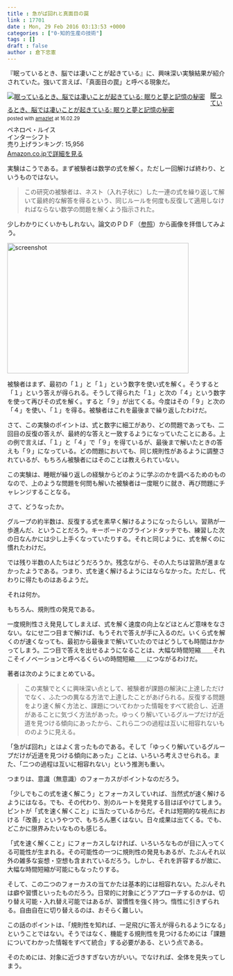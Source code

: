 ```yaml
---
title : 急がば回れと真面目の罠
link : 17701
date : Mon, 29 Feb 2016 03:13:53 +0000
categories : ["0-知的生産の技術"]
tags : []
draft : false
author : 倉下忠憲
---
```


『眠っているとき、脳では凄いことが起きている』に、興味深い実験結果が紹介されていた。強いて言えば、「真面目の罠」と呼べる現象だ。

<div class="amazlet-box" style="margin-bottom:0px;"><div class="amazlet-image" style="float:left;margin:0px 12px 1px 0px;"><a href="http://www.amazon.co.jp/exec/obidos/ASIN/4772695486/rashita1000-22/ref=nosim/" name="amazletlink" target="_blank"><img src="http://ecx.images-amazon.com/images/I/51VtQG54FpL._SL160_.jpg" alt="眠っているとき、脳では凄いことが起きている: 眠りと夢と記憶の秘密" style="border: none;" /></a></div><div class="amazlet-info" style="line-height:120%; margin-bottom: 10px"><div class="amazlet-name" style="margin-bottom:10px;line-height:120%"><a href="http://www.amazon.co.jp/exec/obidos/ASIN/4772695486/rashita1000-22/ref=nosim/" name="amazletlink" target="_blank">眠っているとき、脳では凄いことが起きている: 眠りと夢と記憶の秘密</a><div class="amazlet-powered-date" style="font-size:80%;margin-top:5px;line-height:120%">posted with <a href="http://www.amazlet.com/" title="amazlet" target="_blank">amazlet</a> at 16.02.29</div></div><div class="amazlet-detail">ペネロペ・ルイス <br />インターシフト <br />売り上げランキング: 15,956<br /></div><div class="amazlet-sub-info" style="float: left;"><div class="amazlet-link" style="margin-top: 5px"><a href="http://www.amazon.co.jp/exec/obidos/ASIN/4772695486/rashita1000-22/ref=nosim/" name="amazletlink" target="_blank">Amazon.co.jpで詳細を見る</a></div></div></div><div class="amazlet-footer" style="clear: left"></div></div>


実験はこうである。まず被験者は数学の式を解く。ただし一回解けば終わり、というものではない。

<blockquote>
この研究の被験者は、ネスト（入れ子状に）した一連の式を繰り返して解いて最終的な解答を得るという、同じルールを何度も反復して適用しなければならない数学の問題を解くよう指示された。
</blockquote>

少しわかりにくいかもしれない。論文のＰＤＦ（<a href="https://www.msu.edu/course/psy/401/Readings/WK9.PresentA.Wagner%20et%20al.%20%282004%29.pdf">参照</a>）から画像を拝借してみよう。

<a href="https://rashita.net/blog/?attachment_id=17703" rel="attachment wp-att-17703"><img src="https://rashita.net/blog/wp-content/uploads/2016/02/screenshot10.png" alt="screenshot" width="418" height="300" class="alignnone size-full wp-image-17703" /></a>

被験者はまず、最初の「１」と「１」という数字を使い式を解く。そうすると「１」という答えが得られる。そうして得られた「１」と次の「４」という数字を使って再びその式を解く。すると「９」が出てくる。今度はその「９」と次の「４」を使い、「１」を得る。被験者はこれを最後まで繰り返したわけだ。

さて、この実験のポイントは、式と数字に細工があり、どの問題であっても、二回目の反復の答えが、最終的な答えと一致するようになっていたことにある。上の例で言えば、「１」と「４」で「９」を得ているが、最後まで解いたときの答えも「９」になっている。どの問題においても、同じ規則性があるように調整されているが、もちろん被験者にはそのことは教えられていない。

この実験は、睡眠が繰り返しの経験からどのように学ぶのかを調べるためのものなので、上のような問題を何問も解いた被験者は一度眠りに就き、再び問題にチャレンジすることなる。

さて、どうなったか。

グループの約半数は、反復する式を素早く解けるようになったらしい。習熟が一歩進んだ、ということだろう。キーボードのブラインドタッチでも、練習した次の日なんかには少し上手くなっていたりする。それと同じように、式を解くのに慣れたわけだ。

では残り半数の人たちはどうだろうか。残念ながら、その人たちは習熟が進まなかったようである。つまり、式を速く解けるようにはならなかった。ただし、代わりに得たものはあるようだ。

それは何か。

もちろん、規則性の発見である。

一度規則性さえ発見してしまえば、式を解く速度の向上などほとんど意味をなさない。なにせ二つ目まで解けば、もうそれで答えが手に入るのだ。いくら式を解くのが速くなっても、最初から最後まで解いていたのではどうしても時間はかかってしまう。二つ目で答えを出せるようになることは、大幅な時間短縮＿＿それこそイノベーションと呼べるくらいの時間短縮＿＿につながるわけだ。

著者は次のようにまとめている。

<blockquote>
この実験でとくに興味深い点として、被験者が課題の解決に上達しただけでなく、ふたつの異なる方法で上達したことがあげられる。反復する問題をより速く解く方法と、課題についてわかった情報をすべて統合し、近道があることに気づく方法があった。ゆっくり解いているグループだけが近道を見つける傾向にあったから、これら二つの過程は互いに相容れないもののように見える。
</blockquote>

「急がば回れ」とはよく言ったものである。そして「ゆっくり解いているグループだけが近道を見つける傾向にあった」ことは、いろいろ考えさせられる。また、「二つの過程は互いに相容れない」という推測も重い。

つまりは、意識（無意識）のフォーカスがポイントなのだろう。

「少しでもこの式を速く解こう」とフォーカスしていれば、当然式が速く解けるようにはなる。でも、その代わり、別のルートを発見する目はぼやけてしまう。ピントが「式を速く解くこと」に当たっているからだ。それは短期的な視点における「改善」というやつで、もちろん悪くはない。日々成果は出てくる。でも、どこかに限界みたいなものも感じる。

「式を速く解くこと」にフォーカスしなければ、いろいろなものが目に入ってくる可能性が生まれる。その可能性の一つに規則性の発見もあるが、たぶんそれ以外の雑多な妄想・空想も含まれているだろう。しかし、それを許容するが故に、大幅な時間短縮が可能にもなったりする。

そして、この二つのフォーカスの当てかたは基本的には相容れない。たぶんそれは癖や習慣といったものだろう。日常的に対象にどうアプローチするのかは、切り替え可能・入れ替え可能ではあるが、習慣性を強く持つ。惰性に引きずられる。自由自在に切り替えるのは、おそらく難しい。

この話のポイントは、「規則性を知れば、一足飛びに答えが得られるようになる」ということではない。そうではなく、機能する規則性を見つけるためには「課題についてわかった情報をすべて統合」する必要がある、という点である。

そのためには、対象に近づきすぎない方がいい。でなければ、全体を見失ってしまう。

